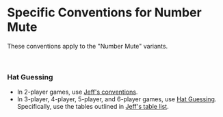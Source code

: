 # Specific Conventions for Number Mute

These conventions apply to the "Number Mute" variants.

<br />

### Hat Guessing

* In 2-player games, use [Jeff's conventions](https://github.com/iamwhoiamhahaha/hanabi/blob/master/2-player/Number_Mute_Conventions.md).
* In 3-player, 4-player, 5-player, and 6-player games, use [Hat Guessing](../misc/Hat_Guessing.md). Specifically, use the tables outlined in [Jeff's table list](https://github.com/iamwhoiamhahaha/hanabi/blob/master/hat-guessing/Variant-Specific_Hat_Guessing_Tables.md).

